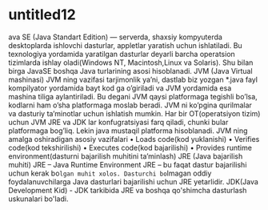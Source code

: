 # untitled12
ava SE (Java Standart Edition) — serverda, shaxsiy kompyuterda desktoplarda ishlovchi dasturlar, appletlar yaratish uchun ishlatiladi. Bu texnologiya yordamida yaratilgan dasturlar deyarli barcha operatsion tizimlarda ishlay oladi(Windows NT, Macintosh,Linux va Solaris). Shu bilan birga JavaSE boshqa Java turlarining asosi hisoblanadi.
JVM (Java Virtual mashinasi) JVM ning vazifasi tarjimonlik ya’ni, dastlab biz yozgan *.java fayl kompilyator yordamida bayt kod ga o’giriladi va JVM yordamida esa mashina tiliga aylantiriladi. Bu degani JVM qaysi platformaga tegishli bo’lsa, kodlarni ham o’sha platformaga moslab beradi. JVM ni ko’pgina qurilmalar va dasturiy ta’minotlar uchun ishlatish mumkin. Har bir OT(operatsiyon tizim) uchun JVM JRE va JDK lar konfugratsiyasi farq qiladi, chunki bular platformaga bog’liq. Lekin java mustaqil platforma hisoblanadi.
JVM ning amalga oshiradigan asosiy vazifalari
• Loads code(kod yuklanishi)
• Verifies code(kod tekshirilishi)
• Executes code(kod bajarilishi)
• Provides runtime environment(dasturni bajarilish muhitini ta’minlash)
JRE (Java bajarilish muhiti)
JRE – Java Runtime Environment
JRE – bu faqat dastur bajarilishi uchun kerak bo`lgan muhit xolos. Dasturchi bo`lmagan oddiy foydalanuvchilarga Java dasturlari bajarilishi uchun JRE yetarlidir.
JDK(Java Development Kid) - JDK tarkibida JRE va boshqa qo'shimcha dasturlash uskunalari bo'ladi.
